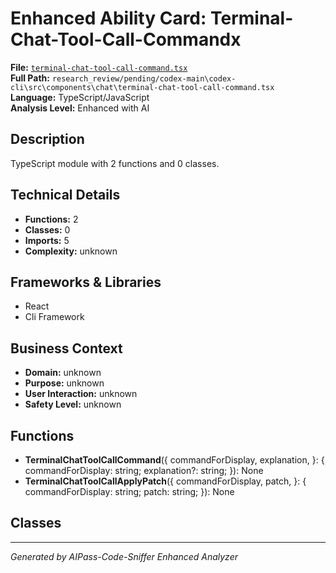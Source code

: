 # Enhanced Ability Card: Terminal-Chat-Tool-Call-Commandx

**File:** [`terminal-chat-tool-call-command.tsx`](file:///research_review/pending/codex-main\codex-cli\src\components\chat\terminal-chat-tool-call-command.tsx)  
**Full Path:** `research_review/pending/codex-main\codex-cli\src\components\chat\terminal-chat-tool-call-command.tsx`  
**Language:** TypeScript/JavaScript  
**Analysis Level:** Enhanced with AI

## Description

TypeScript module with 2 functions and 0 classes.

## Technical Details

- **Functions:** 2
- **Classes:** 0
- **Imports:** 5
- **Complexity:** unknown


## Frameworks & Libraries

- React
- Cli Framework



## Business Context

- **Domain:** unknown
- **Purpose:** unknown
- **User Interaction:** unknown
- **Safety Level:** unknown






## Functions

- **TerminalChatToolCallCommand**({
  commandForDisplay,
  explanation,
}: {
  commandForDisplay: string;
  explanation?: string;
}): None
- **TerminalChatToolCallApplyPatch**({
  commandForDisplay,
  patch,
}: {
  commandForDisplay: string;
  patch: string;
}): None

## Classes



---
*Generated by AIPass-Code-Sniffer Enhanced Analyzer*
